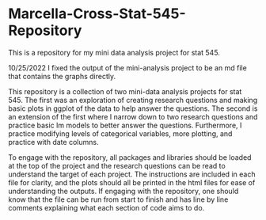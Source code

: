 # Marcella-Cross-Stat-545-Repository

This is a repository for my mini data analysis project for stat 545. 

10/25/2022 I fixed the output of the mini-analysis project to be an md file that contains the graphs directly.

This repository is a collection of two mini-data analysis projects for stat 545. The first was an exploration of creating research questions and making basic plots in ggplot of the data to help answer the questions. The second is an extension of the first where I narrow down to two research questions and practice basic lm models to better answer the questions. Furthermore, I practice modifying levels of categorical variables, more plotting, and practice with date columns. 

To engage with the repository, all packages and libraries should be loaded at the top of the project and the research questions can be read to understand the target of each project. The instructions are included in each file for clarity, and the plots should all be printed in the html files for ease of understanding the outputs. If engaging with the repository, one should know that the file can be run from start to finish and has line by line comments explaining what each section of code aims to do. 
